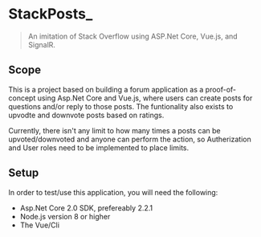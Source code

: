 # StackPosts_
> An imitation of Stack Overflow using ASP.Net Core, Vue.js, and SignalR.

## Scope
This is a project based on building a forum application as a proof-of-concept using Asp.Net Core and Vue.js, where users can create posts for questions and/or reply to those posts. The funtionality also exists to upvodte and downvote posts based on ratings.

Currently, there isn't any limit to how many times a posts can be upvoted/downvoted and anyone can perform the action, so Autherization and User roles need to be implemented to place limits.

## Setup
In order to test/use this application, you will need the following:
- Asp.Net Core 2.0 SDK, prefereably 2.2.1
- Node.js version 8 or higher
- The Vue/Cli
